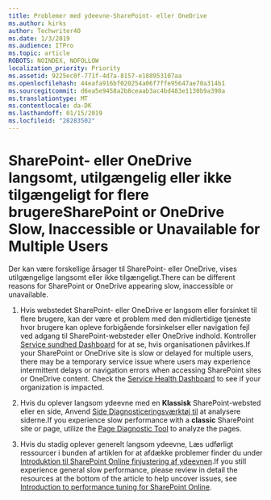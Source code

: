 ```yaml
---
title: Problemer med ydeevne-SharePoint- eller OneDrive
ms.author: kirks
author: Techwriter40
ms.date: 1/3/2019
ms.audience: ITPro
ms.topic: article
ROBOTS: NOINDEX, NOFOLLOW
localization_priority: Priority
ms.assetid: 9225ec0f-771f-4d7a-8157-e188953107aa
ms.openlocfilehash: 44eafa916bf020254a06f7ffe95647ae70a314b1
ms.sourcegitcommit: d6ea5e9458a2b8ceaab3ac4bd483e1130b9a398a
ms.translationtype: MT
ms.contentlocale: da-DK
ms.lasthandoff: 01/15/2019
ms.locfileid: "28283502"
---
```

# <a name="sharepoint-or-onedrive-slow-inaccessible-or-unavailable-for-multiple-users"></a><span data-ttu-id="c3a73-102">SharePoint- eller OneDrive langsomt, utilgængelig eller ikke tilgængeligt for flere brugere</span><span class="sxs-lookup"><span data-stu-id="c3a73-102">SharePoint or OneDrive Slow, Inaccessible or Unavailable for Multiple Users</span></span>

<span data-ttu-id="c3a73-103">Der kan være forskellige årsager til SharePoint- eller OneDrive, vises utilgængelige langsomt eller ikke tilgængeligt.</span><span class="sxs-lookup"><span data-stu-id="c3a73-103">There can be different reasons for SharePoint or OneDrive appearing slow, inaccessible or unavailable.</span></span> 
  
1. <span data-ttu-id="c3a73-p101">Hvis webstedet SharePoint- eller OneDrive er langsom eller forsinket til flere brugere, kan der være et problem med den midlertidige tjeneste hvor brugere kan opleve forbigående forsinkelser eller navigation fejl ved adgang til SharePoint-websteder eller OneDrive indhold. Kontroller [Service sundhed Dashboard](https://admin.microsoft.com/AdminPortal/Home#/servicehealth) for at se, hvis organisationen påvirkes.</span><span class="sxs-lookup"><span data-stu-id="c3a73-p101">If your SharePoint or OneDrive site is slow or delayed for multiple users, there may be a temporary service issue where users may experience intermittent delays or navigation errors when accessing SharePoint sites or OneDrive content. Check the [Service Health Dashboard](https://admin.microsoft.com/AdminPortal/Home#/servicehealth) to see if your organization is impacted.</span></span> 
  
2. <span data-ttu-id="c3a73-106">Hvis du oplever langsom ydeevne med en **Klassisk** SharePoint-websted eller en side, Anvend [Side Diagnosticeringsværktøj til](https://aka.ms/perftool) at analysere siderne.</span><span class="sxs-lookup"><span data-stu-id="c3a73-106">If you experience slow performance with a **classic** SharePoint site or page, utilize the [Page Diagnostic Tool](https://aka.ms/perftool) to analyze the pages.</span></span> 
  
3. <span data-ttu-id="c3a73-107">Hvis du stadig oplever generelt langsom ydeevne, Læs udførligt ressourcer i bunden af artiklen for at afdække problemer finder du under [Introduktion til SharePoint Online finjustering af ydeevnen](https://go.microsoft.com/fwlink/?linkid=2024334).</span><span class="sxs-lookup"><span data-stu-id="c3a73-107">If you still experience general slow performance, please review in detail the resources at the bottom of the article to help uncover issues, see [Introduction to performance tuning for SharePoint Online](https://go.microsoft.com/fwlink/?linkid=2024334).</span></span>
  

